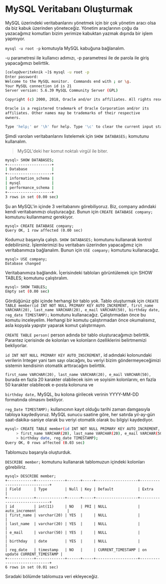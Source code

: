 # MySQL Veritabanı Oluşturmak

MySQL üzerindeki veritabanlarını yönetmek için bir çok yönetim aracı olsa da biz kabuk üzerinden yöneteceğiz. Yönetim araçlarının çoğu da yazacağımız komutları bizim yerimize kabuktan yazmak dışında bir işlem yapmıyor.

`mysql -u root -p` komutuyla MySQL kabuğuna bağlanalım.

-u parametresi ile kullanıcı adımızı, -p parametresi ile de parola ile giriş yapacağımızı belirttik.

```bash
[celep@veriteknik ~]$ mysql -u root -p
Enter password: 
Welcome to the MySQL monitor.  Commands end with ; or \g.
Your MySQL connection id is 21
Server version: 5.6.39 MySQL Community Server (GPL)

Copyright (c) 2000, 2018, Oracle and/or its affiliates. All rights reserved.

Oracle is a registered trademark of Oracle Corporation and/or its
affiliates. Other names may be trademarks of their respective
owners.

Type 'help;' or '\h' for help. Type '\c' to clear the current input statement.
```

Şimdi varolan veritabanlarını listelemek için `SHOW DATABASES;` komutunu kullanalım.

> MySQL'deki her komut noktalı virgül ile biter.

```bash
mysql> SHOW DATABASES;
+--------------------+
| Database           |
+--------------------+                                                                                                                                                                                                                                                         
| information_schema |                                                                                                                                                                                                                                                         
| mysql              |                                                                                                                                                                                                                                                         
| performance_schema |                                                                                                                                                                                                                                                         
+--------------------+                                                                                                                                                                                                                                                         
3 rows in set (0.00 sec)
```

Şu an MySQL'in içinde 3 veritabanını görebiliyoruz. Biz, company adındaki kendi veritabanımızı oluşturacağız. Bunun için `CREATE DATABASE company;` komutunu kullanmamız gerekiyor.

```
mysql> CREATE DATABASE company;
Query OK, 1 row affected (0.00 sec)
```

Kodumuz başarıyla çalıştı. `SHOW DATABASES;` komutunu kullanarak kontrol edebilirsiniz. İşlemlerimizi bu veritabanı üzerinden yapacağımız için veritabanımıza bağlanalım. Bunun için `USE company;` komutunu kullanacağız.

```
mysql> USE company;
Database changed
```

Veritabanımıza bağlandık. İçerisindeki tabloları görüntülemek için SHOW TABLES; komutunu çalıştıralım.

```bash
mysql> SHOW TABLES;
Empty set (0.00 sec)
```

Gördüğünüz gibi içinde herhangi bir tablo yok. Tablo oluşturmak için `CREATE TABLE member(id INT NOT NULL PRIMARY KEY AUTO_INCREMENT, first_name VARCHAR(20), last_name VARCHAR(20), e_mail VARCHAR(50), birthday date, reg_date TIMESTAMP);` komutunu kullanacağız. Çalıştırmadan önce bu komutu inceleyelim. Herhangi bir komutu çalıştırmadan önce okumalısınız, asla kopyala yapıştır yaparak komut çalıştırmayın.

`CREATE TABLE person(`  person adında bir tablo oluşturacağımızı belirttik. Parantez içerisinde de kolonları ve kolonların özelliklerini belirtmemizi bekliyorlar.

`id INT NOT NULL PRIMARY KEY AUTO_INSCREMENT,` id adındaki kolonundaki verilerin Integer yani tam sayı olacağını, bu veriyi bizim göndermeyeceğimizi sistemin kendisinin otomatik arttıracağını belirttik.

`first_name VARCHAR(20), last_name VARCHAR(20), e_mail VARCHAR(50),` burada en fazla 20 karakter olabilecek isim ve soyisim kolonlarını, en fazla 50 karakter olabilecek e-posta kolonuna ve

`birthday date,` MySQL, bu kolona girilecek verinin YYYY-MM-DD formatında olmasını bekliyor.

`reg_Date TIMESTAMP);`  kullanıcının kayıt olduğu tarihi zaman damgasıyla tabloya kaydediyoruz. MySQL sunucu saatine göre, her satırda yıl-ay-gün saat-dakika-saniye olarak bu veriyi otomatik olarak bu bilgiyi kaydediyor.

```bash
mysql> CREATE TABLE member(id INT NOT NULL PRIMARY KEY AUTO_INCREMENT,
     > first_name VARCHAR(20), last_name VARCHAR(20), e_mail VARCHAR(50),
     > birthday date, reg_date TIMESTAMP);
Query OK, 0 rows affected (0.03 sec)
```

Tablomuzu başarıyla oluşturduk.

`DESCRIBE member;` komutunu kullanarak tablomuzun içindeki kolonları görebiliriz.

```
mysql> DESCRIBE member;
+------------+-------------+------+-----+-------------------+-----------------------------+
| Field      | Type        | Null | Key | Default           | Extra                       |
+------------+-------------+------+-----+-------------------+-----------------------------+
| id         | int(11)     | NO   | PRI | NULL              | auto_increment              |
| first_name | varchar(20) | YES  |     | NULL              |                             |
| last_name  | varchar(20) | YES  |     | NULL              |                             |
| e_mail     | varchar(50) | YES  |     | NULL              |                             |
| birthday   | date        | YES  |     | NULL              |                             |
| reg_date   | timestamp   | NO   |     | CURRENT_TIMESTAMP | on update CURRENT_TIMESTAMP |
+------------+-------------+------+-----+-------------------+-----------------------------+
6 rows in set (0.01 sec)
```

Sıradaki bölümde tablomuza veri ekleyeceğiz.


